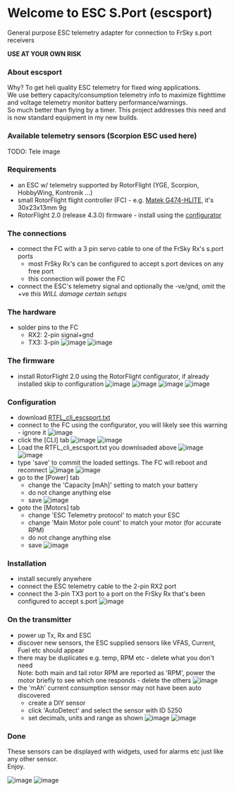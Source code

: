 # Welcome to ESC S.Port (escsport)
General purpose ESC telemetry adapter for connection to FrSky s.port receivers

**USE AT YOUR OWN RISK**


### About escsport
Why? To get heli quality ESC telemetry for fixed wing applications.<br>
We use bettery capacity/consumption telemetry info to maximize flighttime and voltage telemetry monitor battery performance/warnings.<br>
So much better than flying by a timer.
This project addresses this need and is now standard equipment in my new builds.

### Available telemetry sensors (Scorpion ESC used here)
TODO: Tele image

### Requirements
- an ESC w/ telemetry supported by RotorFlight (YGE, Scorpion, HobbyWing, Kontronik ...)
- small RotorFlight flight controller (FC) - e.g. [Matek G474-HLITE](https://www.mateksys.com/?portfolio=g474-hlite), it's 30x23x13mm 9g
- RotorFlight 2.0 (release 4.3.0) firmware - install using the [configurator](https://github.com/rotorflight/rotorflight-configurator/releases/tag/release%2F2.0.0)

### The connections
- connect the FC with a 3 pin servo cable to one of the FrSky Rx's s.port ports
  - most FrSky Rx's can be configured to accept s.port devices on any free port
  - this connection will power the FC
- connect the ESC's telemetry signal and optionally the -ve/gnd, omit the +ve *this WILL damage certain setups*

### The hardware
- solder pins to the FC
  - RX2: 2-pin signal+gnd
  - TX3: 3-pin
  ![image](https://github.com/user-attachments/assets/ce2c73af-364c-4798-8e5b-c6b16d7c5de1)
![image](https://github.com/user-attachments/assets/2e61563e-ef2a-433b-ad23-9bace3d8ba95)

### The firmware
- install RotorFlight 2.0 using the RotorFlight configurator, if already installed skip to configuration
![image](https://github.com/user-attachments/assets/52785324-c523-4f01-8e00-82688117d3f6)
![image](https://github.com/user-attachments/assets/f56faef1-715e-4f5f-82e1-51d351a15f62)
![image](https://github.com/user-attachments/assets/4db3944a-f51e-4338-b6b0-f5cdf7c9ba95)
![image](https://github.com/user-attachments/assets/06b79911-5122-4ee9-9dba-aa3ace0f14b3)

### Configuration
- download [RTFL_cli_escsport.txt](https://github.com/bob01/esctelemetry/blob/main/RTFL_cli_escsport.txt)
- connect to the FC using the configurator, you will likely see this warning - ignore it
![image](https://github.com/user-attachments/assets/8ed00aaf-a841-45fe-a960-3a0ba4f6650f)
- click the [CLI] tab
![image](https://github.com/user-attachments/assets/f24eaec8-67eb-4e12-b7eb-f49c09e58f24)
![image](https://github.com/user-attachments/assets/6f4170cc-3560-41e0-9513-d2f87fafeb1a)
- Load the RTFL_cli_escsport.txt you downloaded above
![image](https://github.com/user-attachments/assets/c32dde29-f6e3-45d3-b0b4-8a580169f2c9)
![image](https://github.com/user-attachments/assets/d7a4f750-449e-431c-b7ea-9a7fc5187967)
- type 'save' to commit the loaded settings. The FC will reboot and reconnect
![image](https://github.com/user-attachments/assets/bc5beaaa-5489-423a-b992-d939f0abf095)
![image](https://github.com/user-attachments/assets/6ec57b2e-ee97-490b-aafb-347f53d4305c)
- go to the [Power] tab
  - change the 'Capacity [mAh]' setting to match your battery
  - do not change anything else
  - save
![image](https://github.com/user-attachments/assets/627231c4-d446-452e-b5df-888ed86acd48)
- goto the [Motors] tab
  - change 'ESC Telemetry protocol' to match your ESC
  - change 'Main Motor pole count' to match your motor (for accurate RPM)
  - do not change anything else
  - save
![image](https://github.com/user-attachments/assets/f320bba6-31f7-4598-864d-a4d520bba792)

### Installation
- install securely anywhere
- connect the ESC telemetry cable to the 2-pin RX2 port
- connect the 3-pin TX3 port to a port on the FrSky Rx that's been configured to accept s.port
![image](https://github.com/user-attachments/assets/57e2d293-617f-4900-b589-c2054ae41361)

### On the transmitter
- power up Tx, Rx and ESC
- discover new sensors, the ESC supplied sensors like VFAS, Current, Fuel etc should appear
- there may be duplicates e.g. temp, RPM etc - delete what you don't need<br>Note: both main and tail rotor RPM are reported as 'RPM', power the motor briefly to see which one responds - delete the others
![image](https://github.com/user-attachments/assets/d0003743-2df4-4d11-988c-39cb26d118cb)
- the 'mAh' current consumption sensor may not have been auto discovered
  - create a DIY sensor
  - click 'AutoDetect' and select the sensor with ID 5250
  - set decimals, units and range as shown
![image](https://github.com/user-attachments/assets/21518c6c-47f7-4f74-8f31-06db4b5d4436)
![image](https://github.com/user-attachments/assets/5d9a7ae7-9c02-4d39-92e3-ef8fe7a62dbb)

### Done
These sensors can be displayed with widgets, used for alarms etc just like any other sensor.<br>
Enjoy.

![image](https://github.com/user-attachments/assets/6a26386b-b592-4cf9-a8bf-195bdf8196fd)
![image](https://github.com/user-attachments/assets/e8503767-69d2-400a-87ea-052b7ada6a7a)



